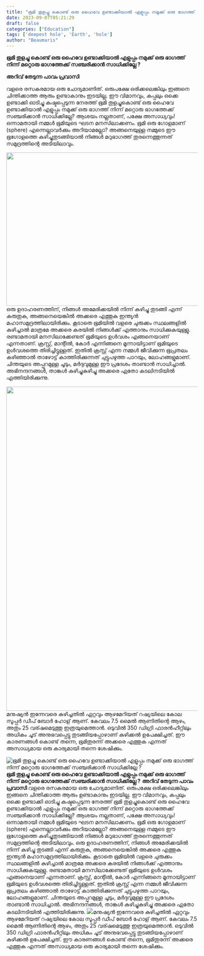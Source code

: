 ```yaml
---
title: "ഭൂമി തുളച്ചു കൊണ്ട് ഒരു ഹൈവേ ഉണ്ടാക്കിയാൽ എളുപ്പം നമുക്ക് ഒരു ഭാഗത്ത് നിന്ന് മറ്റൊരു ഭാഗത്തേക്ക് സഞ്ചരിക്കാൻ സാധിക്കില്ലേ ?"
date: 2023-09-07T05:21:29
draft: false
categories: ["Education"]
tags: ['deepest hole', 'Earth', 'hole']
author: "Beaumaris"
---
```


<strong>ഭൂമി തുളച്ചു കൊണ്ട് ഒരു ഹൈവേ ഉണ്ടാക്കിയാൽ എളുപ്പം നമുക്ക് ഒരു ഭാഗത്ത് നിന്ന് മറ്റൊരു ഭാഗത്തേക്ക് സഞ്ചരിക്കാൻ സാധിക്കില്ലേ ?</strong>

<strong>അറിവ് തേടുന്ന പാവം പ്രവാസി</strong>

വളരെ രസകരമായ ഒരു ചോദ്യമാണിത്. ഒരുപക്ഷേ ഒരിക്കലെങ്കിലും ഇങ്ങനെ ചിന്തിക്കാത്ത ആരും ഉണ്ടാകാനും ഇടയില്ല. ഈ വിമാനവും, കപ്പലും ഒക്കെ ഉണ്ടാക്കി ഓടിച്ചു കഷ്ടപ്പെടുന്ന നേരത്ത് ഭൂമി തുളച്ചുകൊണ്ട് ഒരു ഹൈവേ ഉണ്ടാക്കിയാൽ എളുപ്പം നമുക്ക് ഒരു ഭാഗത്ത് നിന്ന് മറ്റൊരു ഭാഗത്തേക്ക് സഞ്ചരിക്കാൻ സാധിക്കില്ലേ? ആശയം നല്ലതാണ്, പക്ഷേ അസാധ്യവും!ഒന്നാമതായി നമ്മൾ ഭൂമിയുടെ ഘടന മനസിലാക്കണം. ഭൂമി ഒരു ഗോളമാണ് (sphere) എന്നെല്ലാവർക്കും അറിയാമല്ലോ? അങ്ങനെയുള്ള നമ്മുടെ ഈ ഭൂഗോളത്തെ കുഴിച്ചുതുടങ്ങിയാൽ നിങ്ങൾ മറുഭാഗത്ത് തുരന്നെത്തുന്നത് സമുദ്രത്തിന്റെ അടിയിലാവും.

<img class="size-full wp-image-418107 aligncenter" src="https://cdn.boolokam.com/articles/2023/09/ddffd.jpg" alt="" width="720" height="403" />ഒരു ഉദാഹരണത്തിന്, നിങ്ങൾ അമേരിക്കയിൽ നിന്ന് കുഴിച്ചു തുടങ്ങി എന്ന് കരുതുക, അങ്ങനെയെങ്കിൽ അക്കരെ എത്തുക ഇന്ത്യൻ മഹാസമുദ്രത്തിലായിരിക്കും. കൂടാതെ ഭൂമിയിൽ വളരെ ചുരുക്കം സ്ഥലങ്ങളിൽ കുഴിച്ചാൽ മാത്രമേ അക്കരെ കരയിൽ നിങ്ങൾക്ക് എത്താനും സാധിക്കുകയുള്ളു. രണ്ടാമതായി മനസിലാക്കേണ്ടത് ഭൂമിയുടെ ഉൾവശം എങ്ങനെയാണ് എന്നതാണ്. ക്രസ്റ്റ്‌, മാന്റിൽ, കോർ എന്നിങ്ങനെ മൂന്നായിട്ടാണ് ഭൂമിയുടെ ഉൾവശത്തെ തിരിച്ചിട്ടുള്ളത്. ഇതിൽ ക്രസ്റ്റ്‌ എന്ന നമ്മൾ ജീവിക്കുന്ന ഭൂപ്രതലം കഴിഞ്ഞാൽ താഴോട്ട് കാത്തിരിക്കുന്നത് ചുട്ടുപഴുത്ത പാറയും, ലോഹങ്ങളുമാണ്. ചിന്തയുടെ അപ്പുറമുള്ള ചൂടും, മർദ്ദവുമുള്ള ഈ പ്രദേശം താണ്ടാൻ സാധിച്ചാൽ. അഭിനന്ദനങ്ങൾ, താങ്കൾ കുഴിച്ചുകുഴിച്ചു അക്കരെ ഏതോ കടലിനടിയിൽ എത്തിയിരിക്കുന്നു.

<img class="size-full wp-image-418108 aligncenter" src="https://cdn.boolokam.com/articles/2023/09/acacac.jpg" alt="" width="1136" height="852" />മനുഷ്യൻ ഇന്നേവരെ കുഴിച്ചതിൽ ഏറ്റവും ആഴമേറിയത് റഷ്യയിലെ കോല സൂപ്പർ ഡീപ് ബോർ ഹോള് ആണ്. കേവലം 7.5 മൈൽ ആണിതിന്റെ ആഴം, അതും 25 വര്ഷമെടുത്തു ഇത്രയുമെത്താൻ. ഒടുവിൽ 350 ഡിഗ്രി ഫാരൻഹീറ്റിലും അധികം ചൂട് അനുഭവപ്പെട്ടു തുടങ്ങിയപ്പോഴാണ് കുഴിക്കൽ ഉപേക്ഷിച്ചത്. ഈ കാരണങ്ങൾ കൊണ്ട് തന്നെ, ഭൂമിതുരന്ന് അക്കരെ എത്തുക എന്നത് അസാധ്യമായ ഒരു കാര്യമായി തന്നെ ശേഷിക്കും.


![ഭൂമി തുളച്ചു കൊണ്ട് ഒരു ഹൈവേ ഉണ്ടാക്കിയാൽ എളുപ്പം നമുക്ക് ഒരു ഭാഗത്ത് നിന്ന് മറ്റൊരു ഭാഗത്തേക്ക് സഞ്ചരിക്കാൻ സാധിക്കില്ലേ ?](https://cdn.boolokam.com/articles/2023/09/ddffd.jpg)**ഭൂമി തുളച്ചു കൊണ്ട് ഒരു ഹൈവേ ഉണ്ടാക്കിയാൽ എളുപ്പം നമുക്ക് ഒരു ഭാഗത്ത് നിന്ന് മറ്റൊരു ഭാഗത്തേക്ക് സഞ്ചരിക്കാൻ സാധിക്കില്ലേ ?** **അറിവ് തേടുന്ന പാവം പ്രവാസി** വളരെ രസകരമായ ഒരു ചോദ്യമാണിത്. ഒരുപക്ഷേ ഒരിക്കലെങ്കിലും ഇങ്ങനെ ചിന്തിക്കാത്ത ആരും ഉണ്ടാകാനും ഇടയില്ല. ഈ വിമാനവും, കപ്പലും ഒക്കെ ഉണ്ടാക്കി ഓടിച്ചു കഷ്ടപ്പെടുന്ന നേരത്ത് ഭൂമി തുളച്ചുകൊണ്ട് ഒരു ഹൈവേ ഉണ്ടാക്കിയാൽ എളുപ്പം നമുക്ക് ഒരു ഭാഗത്ത് നിന്ന് മറ്റൊരു ഭാഗത്തേക്ക് സഞ്ചരിക്കാൻ സാധിക്കില്ലേ? ആശയം നല്ലതാണ്, പക്ഷേ അസാധ്യവും!ഒന്നാമതായി നമ്മൾ ഭൂമിയുടെ ഘടന മനസിലാക്കണം. ഭൂമി ഒരു ഗോളമാണ് (sphere) എന്നെല്ലാവർക്കും അറിയാമല്ലോ? അങ്ങനെയുള്ള നമ്മുടെ ഈ ഭൂഗോളത്തെ കുഴിച്ചുതുടങ്ങിയാൽ നിങ്ങൾ മറുഭാഗത്ത് തുരന്നെത്തുന്നത് സമുദ്രത്തിന്റെ അടിയിലാവും. ഒരു ഉദാഹരണത്തിന്, നിങ്ങൾ അമേരിക്കയിൽ നിന്ന് കുഴിച്ചു തുടങ്ങി എന്ന് കരുതുക, അങ്ങനെയെങ്കിൽ അക്കരെ എത്തുക ഇന്ത്യൻ മഹാസമുദ്രത്തിലായിരിക്കും. കൂടാതെ ഭൂമിയിൽ വളരെ ചുരുക്കം സ്ഥലങ്ങളിൽ കുഴിച്ചാൽ മാത്രമേ അക്കരെ കരയിൽ നിങ്ങൾക്ക് എത്താനും സാധിക്കുകയുള്ളു. രണ്ടാമതായി മനസിലാക്കേണ്ടത് ഭൂമിയുടെ ഉൾവശം എങ്ങനെയാണ് എന്നതാണ്. ക്രസ്റ്റ്‌, മാന്റിൽ, കോർ എന്നിങ്ങനെ മൂന്നായിട്ടാണ് ഭൂമിയുടെ ഉൾവശത്തെ തിരിച്ചിട്ടുള്ളത്. ഇതിൽ ക്രസ്റ്റ്‌ എന്ന നമ്മൾ ജീവിക്കുന്ന ഭൂപ്രതലം കഴിഞ്ഞാൽ താഴോട്ട് കാത്തിരിക്കുന്നത് ചുട്ടുപഴുത്ത പാറയും, ലോഹങ്ങളുമാണ്. ചിന്തയുടെ അപ്പുറമുള്ള ചൂടും, മർദ്ദവുമുള്ള ഈ പ്രദേശം താണ്ടാൻ സാധിച്ചാൽ. അഭിനന്ദനങ്ങൾ, താങ്കൾ കുഴിച്ചുകുഴിച്ചു അക്കരെ ഏതോ കടലിനടിയിൽ എത്തിയിരിക്കുന്നു. ![](https://cdn.boolokam.com/articles/2023/09/acacac.jpg)മനുഷ്യൻ ഇന്നേവരെ കുഴിച്ചതിൽ ഏറ്റവും ആഴമേറിയത് റഷ്യയിലെ കോല സൂപ്പർ ഡീപ് ബോർ ഹോള് ആണ്. കേവലം 7.5 മൈൽ ആണിതിന്റെ ആഴം, അതും 25 വര്ഷമെടുത്തു ഇത്രയുമെത്താൻ. ഒടുവിൽ 350 ഡിഗ്രി ഫാരൻഹീറ്റിലും അധികം ചൂട് അനുഭവപ്പെട്ടു തുടങ്ങിയപ്പോഴാണ് കുഴിക്കൽ ഉപേക്ഷിച്ചത്. ഈ കാരണങ്ങൾ കൊണ്ട് തന്നെ, ഭൂമിതുരന്ന് അക്കരെ എത്തുക എന്നത് അസാധ്യമായ ഒരു കാര്യമായി തന്നെ ശേഷിക്കും.
